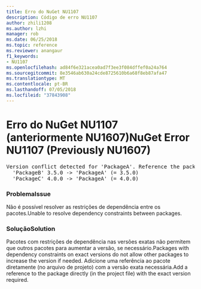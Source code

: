 ```yaml
---
title: Erro do NuGet NU1107
description: Código de erro NU1107
author: zhili1208
ms.author: lzhi
manager: rob
ms.date: 06/25/2018
ms.topic: reference
ms.reviewer: anangaur
f1_keywords:
- NU1107
ms.openlocfilehash: ad84f6e321acea0ad7f3ee3f084dffef0a24a764
ms.sourcegitcommit: 8e3546ab630a24cde8725610b6a68f8eb87afa47
ms.translationtype: MT
ms.contentlocale: pt-BR
ms.lasthandoff: 07/05/2018
ms.locfileid: "37843908"
---
```

# <a name="nuget-error-nu1107-previously-nu1607"></a><span data-ttu-id="71a8d-103">Erro do NuGet NU1107 (anteriormente NU1607)</span><span class="sxs-lookup"><span data-stu-id="71a8d-103">NuGet Error NU1107 (Previously NU1607)</span></span>

<pre>Version conflict detected for 'PackageA'. Reference the package directly from the project to resolve this issue.<br/>  'PackageB' 3.5.0 -> 'PackageA' (= 3.5.0)<br/>  'PackageC' 4.0.0 -> 'PackageA' (= 4.0.0)</pre>

### <a name="issue"></a><span data-ttu-id="71a8d-104">Problema</span><span class="sxs-lookup"><span data-stu-id="71a8d-104">Issue</span></span>
<span data-ttu-id="71a8d-105">Não é possível resolver as restrições de dependência entre os pacotes.</span><span class="sxs-lookup"><span data-stu-id="71a8d-105">Unable to resolve dependency constraints between packages.</span></span>

### <a name="solution"></a><span data-ttu-id="71a8d-106">Solução</span><span class="sxs-lookup"><span data-stu-id="71a8d-106">Solution</span></span>
<span data-ttu-id="71a8d-107">Pacotes com restrições de dependência nas versões exatas não permitem que outros pacotes para aumentar a versão, se necessário.</span><span class="sxs-lookup"><span data-stu-id="71a8d-107">Packages with dependency constraints on exact versions do not allow other packages to increase the version if needed.</span></span> <span data-ttu-id="71a8d-108">Adicione uma referência ao pacote diretamente (no arquivo de projeto) com a versão exata necessária.</span><span class="sxs-lookup"><span data-stu-id="71a8d-108">Add a reference to the package directly (in the project file) with the exact version required.</span></span>